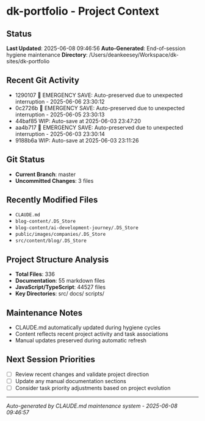 # dk-portfolio - Project Context

## Status
**Last Updated**: 2025-06-08 09:46:56
**Auto-Generated**: End-of-session hygiene maintenance
**Directory**: /Users/deankeesey/Workspace/dk-sites/dk-portfolio

## Recent Git Activity
- 1290107 🚨 EMERGENCY SAVE: Auto-preserved due to unexpected interruption - 2025-06-06 23:30:12
- 0c2726b 🚨 EMERGENCY SAVE: Auto-preserved due to unexpected interruption - 2025-06-05 23:30:13
- 44baf85 WIP: Auto-save at 2025-06-03 23:47:20
- aa4b717 🚨 EMERGENCY SAVE: Auto-preserved due to unexpected interruption - 2025-06-03 23:30:14
- 9188b6a WIP: Auto-save at 2025-06-03 23:11:26
## Git Status
- **Current Branch**: master
- **Uncommitted Changes**: 3 files
## Recently Modified Files
- `CLAUDE.md`
- `blog-content/.DS_Store`
- `blog-content/ai-development-journey/.DS_Store`
- `public/images/companies/.DS_Store`
- `src/content/blog/.DS_Store`
## Project Structure Analysis
- **Total Files**: 336
- **Documentation**: 55 markdown files
- **JavaScript/TypeScript**: 44527 files
- **Key Directories**: src/ docs/ scripts/


## Maintenance Notes
- CLAUDE.md automatically updated during hygiene cycles
- Content reflects recent project activity and task associations
- Manual updates preserved during automatic refresh

## Next Session Priorities
- [ ] Review recent changes and validate project direction
- [ ] Update any manual documentation sections
- [ ] Consider task priority adjustments based on project evolution

---
*Auto-generated by CLAUDE.md maintenance system - 2025-06-08 09:46:57*
